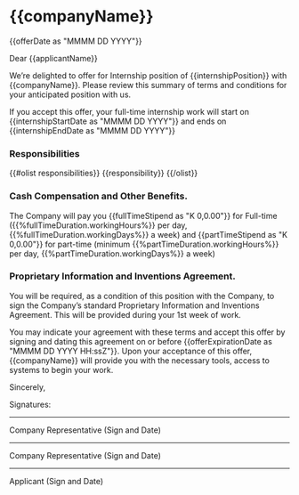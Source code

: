 # {{companyName}}

{{offerDate as "MMMM DD YYYY"}}  
  
Dear {{applicantName}}  
  
We’re delighted to offer for Internship position of {{internshipPosition}} with {{companyName}}. Please review this summary of terms and conditions for your anticipated position with us.  
  
If you accept this offer, your full-time internship work will start on {{internshipStartDate  as "MMMM DD YYYY"}} and ends on {{internshipEndDate  as "MMMM DD YYYY"}}  
  
### Responsibilities  
{{#olist responsibilities}}
{{responsibility}}
{{/olist}}
  
### Cash Compensation and Other Benefits.  
The Company will pay you {{fullTimeStipend as "K 0,0.00"}} for Full-time ({{%fullTimeDuration.workingHours%}} per day, {{%fullTimeDuration.workingDays%}} a week) and {{partTimeStipend as "K 0,0.00"}} for part-time (minimum {{%partTimeDuration.workingHours%}} per day, {{%partTimeDuration.workingDays%}} a week)  

### Proprietary Information and Inventions Agreement.  
You will be required, as a condition of this position with the Company, to sign the Company’s standard Proprietary Information and Inventions Agreement. This will be provided during your 1st week of work.
  
You may indicate your agreement with these terms and accept this offer by signing and dating this agreement on or before {{offerExpirationDate  as "MMMM DD YYYY HH:ssZ"}}. Upon your acceptance of this offer, {{companyName}} will provide you with the necessary tools, access to systems to begin your work.  

Sincerely,  
  


Signatures:

___________________________________________________
Company Representative (Sign and Date)

___________________________________________________
Company Representative (Sign and Date)

___________________________________________________
Applicant (Sign and Date)